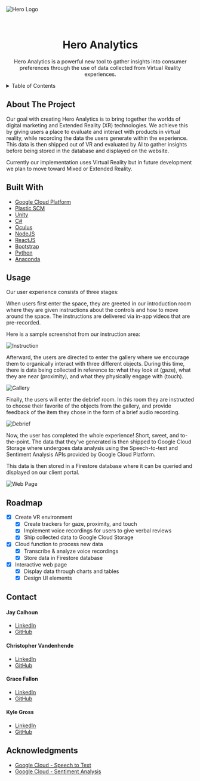 <!--
TEMPLATE:
  https://github.com/othneildrew/Best-README-Template/blob/master/BLANK_README.md
-->



<!-- PROJECT LOGO -->

![Hero Logo](/images/heroLogo.JPG)

<br />
<h1 align="center">Hero Analytics</h3>
  <p align="center">
    Hero Analytics is a powerful new tool to gather insights into consumer preferences through the use of data collected from Virtual Reality experiences.
  </p>


<!-- TABLE OF CONTENTS -->
<details>
  <summary>Table of Contents</summary>
  <ol>
    <li><a href="#about-the-project">About The Project</a></li>
      <li><a href="#built-with">Built With</a></li>
    <!-- <li> -->
      <!-- <a href="#getting-started">Getting Started</a> -->
      <!-- <ul> -->
        <!-- <li><a href="#prerequisites">Prerequisites</a></li> -->
        <!-- <li><a href="#installation">Installation</a></li> -->
      <!-- </ul> -->
    <!-- </li> -->
    <li><a href="#usage">Usage</a></li>
    <li><a href="#roadmap">Roadmap</a></li>
    <!-- <li><a href="#contributing">Contributing</a></li> -->
    <!-- <li><a href="#license">License</a></li> -->
    <li><a href="#contact">Contact</a></li>
    <li><a href="#acknowledgments">Acknowledgments</a></li>
  </ol>
</details>


<!-- ABOUT THE PROJECT -->
## About The Project

<!-- (screenshot here) -->

Our goal with creating Hero Analytics is to bring together the worlds of digital marketing and Extended Reality (XR) technologies. We achieve this by giving users a place to evaluate and interact with products in virtual reality, while recording the data the users generate within the experience. This data is then shipped out of VR and evaluated by AI to gather insights before being stored in the database and displayed on the website.

Currently our implementation uses Virtual Reality but in future development we plan to move toward Mixed or Extended Reality.



## Built With

  * [Google Cloud Platform](https://cloud.google.com/ "GCP")
  * [Plastic SCM](https://www.plasticscm.com/ "Plastic SCM")
  * [Unity](https://unity.com/ "Unity")
  * [C#](https://docs.microsoft.com/en-us/dotnet/csharp/ "C#")
  * [Oculus](https://store.facebook.com/quest/?utm_source=www.google.com&utm_medium=oculusredirect "Oculus")
  * [NodeJS](https://nodejs.org/en/ "NodeJS")
  * [ReactJS](https://reactjs.org/ "ReactJS")
  * [Bootstrap](https://getbootstrap.com/ "Bootstrap")
  * [Python](https://www.python.org/ "Python")
  * [Anaconda](https://anaconda.org/ "Anaconda")


<!-- Getting started section? -->



<!-- EXAMPLES -->
## Usage

Our user experience consists of three stages:

When users first enter the space, they are greeted in our introduction room where they are given instructions about the controls and how to move around the space. The instructions are delivered via in-app videos that are pre-recorded.

Here is a sample screenshot from our instruction area:

![Instruction](/images/instruction.jpg)


Afterward, the users are directed to enter the gallery where we encourage them to organically interact with three different objects. During this time, there is data being collected in reference to: what they look at (gaze), what they are near (proximity), and what they physically engage with (touch).

![Gallery](/images/gallery.jpg)


Finally, the users will enter the debrief room. In this room they are instructed to choose their favorite of the objects from the gallery, and provide feedback of the item they chose in the form of a brief audio recording.

![Debrief](/images/debrief.jpg)


Now, the user has completed the whole experience! Short, sweet, and to-the-point.
The data that they've generated is then shipped to Google Cloud Storage where undergoes data analysis using the Speech-to-text and Sentiment Analysis APIs provided by Google Cloud Platform.

This data is then stored in a Firestore database where it can be queried and displayed on our client portal.

![Web Page](/images/webPage.png)
<!-- How does it work? -->



<!-- ROADMAP -->
## Roadmap

- [x] Create VR environment
  - [x] Create trackers for gaze, proximity, and touch
  - [x] Implement voice recordings for users to give verbal reviews
  - [x] Ship collected data to Google Cloud Storage
- [x] Cloud function to process new data
  - [x] Transcribe & analyze voice recordings
  - [x] Store data in Firestore database
- [x] Interactive web page
  - [x] Display data through charts and tables
  - [x] Design UI elements
<!-- - [ ] Next steps? -->



<!-- LICENSE -->
<!-- Nothing yet, maybe add later -->



<!-- CONTACT INFO -->
## Contact
#### Jay Calhoun

  * [LinkedIn](https://www.linkedin.com/in/jwcalhoun2/)
  * [GitHub](https://github.com/Valinor13)

#### Christopher Vandenhende

  * [LinkedIn](https://www.linkedin.com/in/chrisvanndy/)
  * [GitHub](https://github.com/chrisvanndy)

#### Grace Fallon

  * [LinkedIn](https://www.linkedin.com/in/graceleefallon/)
  * [GitHub](https://github.com/angelofgrace)

#### Kyle Gross

  * [LinkedIn](https://www.linkedin.com/in/kyle-gross-swe/)
  * [GitHub](https://github.com/kyle-gross)



<!-- ACKNOWLEDGMENTS
* add resources here -->
## Acknowledgments

* [Google Cloud - Speech to Text](https://cloud.google.com/speech-to-text/docs/basics)
* [Google Cloud - Sentiment Analysis](https://cloud.google.com/natural-language/docs/basics)
